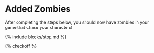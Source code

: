 # Added Zombies

After completing the steps below, you should now have zombies in your game that chase your characters!

{% include blocks/stop.md %}

{% checkoff %}
